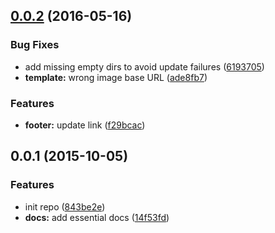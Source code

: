 <a name="0.0.2"></a>
## [0.0.2](https://github.com/sparanoid/amsf-7z/compare/v0.0.1...v0.0.2) (2016-05-16)


### Bug Fixes

* add missing empty dirs to avoid update failures ([6193705](https://github.com/sparanoid/amsf-7z/commit/6193705))
* **template:** wrong image base URL ([ade8fb7](https://github.com/sparanoid/amsf-7z/commit/ade8fb7))

### Features

* **footer:** update link ([f29bcac](https://github.com/sparanoid/amsf-7z/commit/f29bcac))



<a name="0.0.1"></a>
## 0.0.1 (2015-10-05)


### Features

* init repo ([843be2e](https://github.com/sparanoid/amsf-7z/commit/843be2e))
* **docs:** add essential docs ([14f53fd](https://github.com/sparanoid/amsf-7z/commit/14f53fd))



